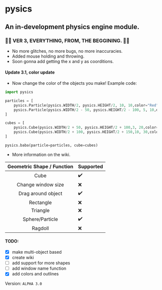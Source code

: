# pysics
## An in-development physics engine module.


### 💫💫 VER 3, EVERYTHING, FROM, THE BEGGINING. 💫💫
 - No more glitches, no more bugs, no more inaccuracies.
 - Added mouse holding and throwing.
 - Soon gonna add getting the x and y as coorditions.

#### Update 3.1, color update
- Now change the color of the objects you make!
Example code:
```python
import pysics

particles = [
    pysics.Particle(pysics.WIDTH/2, pysics.HEIGHT/2, 10, 10,color="Red"),
    pysics.Particle(pysics.WIDTH/2 - 50, pysics.HEIGHT/2 - 100, 5, 10,outline="Black",color="Red")
]

cubes = [
    pysics.Cube(pysics.WIDTH/2 + 50, pysics.HEIGHT/2 + 100,3, 20,color="Purple"),
    pysics.Cube(pysics.WIDTH/2 + 100, pysics.HEIGHT/2 + 150,10, 30,color="Blue")
]

pysics.baba(particle=particles, cube=cubes)
```

* More information on the wiki.

|                               Geometric Shape / Function                               |                         Supported                                             
|:--------------------------------------------------------------------------------------:|:-------------------------------------------------------------------|
| Cube                                                                                   | ✔️                                                                |
| Change window size  | ❌  
| Drag around object | ✔️
| Rectangle                                                                              | ❌                                                     |
| Triangle  | ❌
| Sphere/Particle | ✔️
| Ragdoll | ❌




#### TODO:
- [x] make multi-object based
- [x] create wiki
- [ ] add support for more shapes
- [ ] add window name function
- [x] add colors and outlines

Version: ``ALPHA 3.0``
